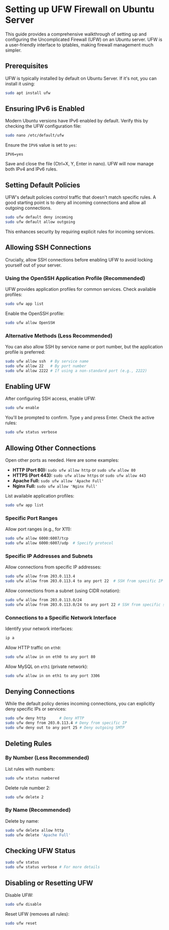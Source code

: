 # Setting up UFW Firewall on Ubuntu Server

This guide provides a comprehensive walkthrough of setting up and configuring the Uncomplicated Firewall (UFW) on an Ubuntu server. UFW is a user-friendly interface to iptables, making firewall management much simpler.

## Prerequisites

UFW is typically installed by default on Ubuntu Server. If it's not, you can install it using:

```bash
sudo apt install ufw
```

## Ensuring IPv6 is Enabled

Modern Ubuntu versions have IPv6 enabled by default.  Verify this by checking the UFW configuration file:

```bash
sudo nano /etc/default/ufw
```

Ensure the `IPV6` value is set to `yes`:

```
IPV6=yes
```

Save and close the file (Ctrl+X, Y, Enter in nano).  UFW will now manage both IPv4 and IPv6 rules.

## Setting Default Policies

UFW's default policies control traffic that doesn't match specific rules.  A good starting point is to deny all incoming connections and allow all outgoing connections.

```bash
sudo ufw default deny incoming
sudo ufw default allow outgoing
```

This enhances security by requiring explicit rules for incoming services.

## Allowing SSH Connections

Crucially, allow SSH connections before enabling UFW to avoid locking yourself out of your server.

### Using the OpenSSH Application Profile (Recommended)

UFW provides application profiles for common services. Check available profiles:

```bash
sudo ufw app list
```

Enable the OpenSSH profile:

```bash
sudo ufw allow OpenSSH
```

### Alternative Methods (Less Recommended)

You can also allow SSH by service name or port number, but the application profile is preferred:

```bash
sudo ufw allow ssh  # By service name
sudo ufw allow 22   # By port number
sudo ufw allow 2222 # If using a non-standard port (e.g., 2222)
```

## Enabling UFW

After configuring SSH access, enable UFW:

```bash
sudo ufw enable
```

You'll be prompted to confirm. Type `y` and press Enter.  Check the active rules:

```bash
sudo ufw status verbose
```

## Allowing Other Connections

Open other ports as needed.  Here are some examples:

* **HTTP (Port 80):** `sudo ufw allow http` or `sudo ufw allow 80`
* **HTTPS (Port 443):** `sudo ufw allow https` or `sudo ufw allow 443`
* **Apache Full:** `sudo ufw allow 'Apache Full'`
* **Nginx Full:** `sudo ufw allow 'Nginx Full'`

List available application profiles:

```bash
sudo ufw app list
```

### Specific Port Ranges

Allow port ranges (e.g., for X11):

```bash
sudo ufw allow 6000:6007/tcp
sudo ufw allow 6000:6007/udp  # Specify protocol
```

### Specific IP Addresses and Subnets

Allow connections from specific IP addresses:

```bash
sudo ufw allow from 203.0.113.4
sudo ufw allow from 203.0.113.4 to any port 22  # SSH from specific IP
```

Allow connections from a subnet (using CIDR notation):

```bash
sudo ufw allow from 203.0.113.0/24
sudo ufw allow from 203.0.113.0/24 to any port 22 # SSH from specific subnet
```

### Connections to a Specific Network Interface

Identify your network interfaces:

```bash
ip a
```

Allow HTTP traffic on `eth0`:

```bash
sudo ufw allow in on eth0 to any port 80
```

Allow MySQL on `eth1` (private network):

```bash
sudo ufw allow in on eth1 to any port 3306
```

## Denying Connections

While the default policy denies incoming connections, you can explicitly deny specific IPs or services:

```bash
sudo ufw deny http      # Deny HTTP
sudo ufw deny from 203.0.113.4 # Deny from specific IP
sudo ufw deny out to any port 25 # Deny outgoing SMTP
```

## Deleting Rules

### By Number (Less Recommended)

List rules with numbers:

```bash
sudo ufw status numbered
```

Delete rule number 2:

```bash
sudo ufw delete 2
```

### By Name (Recommended)

Delete by name:

```bash
sudo ufw delete allow http
sudo ufw delete 'Apache Full'
```

## Checking UFW Status

```bash
sudo ufw status
sudo ufw status verbose # For more details
```

## Disabling or Resetting UFW

Disable UFW:

```bash
sudo ufw disable
```

Reset UFW (removes all rules):

```bash
sudo ufw reset
```
